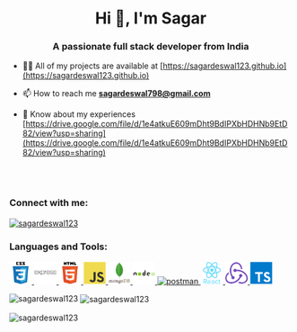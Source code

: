 <h1 align="center">Hi 👋, I'm Sagar</h1>
<h3 align="center">A passionate full stack developer from India</h3>

- 👨‍💻 All of my projects are available at [https://sagardeswal123.github.io](https://sagardeswal123.github.io)

- 📫 How to reach me **sagardeswal798@gmail.com**

- 📄 Know about my experiences [https://drive.google.com/file/d/1e4atkuE609mDht9BdIPXbHDHNb9EtD82/view?usp=sharing](https://drive.google.com/file/d/1e4atkuE609mDht9BdIPXbHDHNb9EtD82/view?usp=sharing)

<br/>
<br/>

<h3 align="left">Connect with me:</h3>
<p align="left">
<a href="https://linkedin.com/in/sagardeswal123" target="blank"><img align="center" src="https://raw.githubusercontent.com/rahuldkjain/github-profile-readme-generator/master/src/images/icons/Social/linked-in-alt.svg" alt="sagardeswal123" height="30" width="40" /></a>
</p>

<h3 align="left">Languages and Tools:</h3>
<p align="left"> <a href="https://www.w3schools.com/css/" target="_blank" rel="noreferrer"> <img src="https://raw.githubusercontent.com/devicons/devicon/master/icons/css3/css3-original-wordmark.svg" alt="css3" width="40" height="40"/> </a> <a href="https://expressjs.com" target="_blank" rel="noreferrer"> <img src="https://raw.githubusercontent.com/devicons/devicon/master/icons/express/express-original-wordmark.svg" alt="express" width="40" height="40"/> </a> <a href="https://www.w3.org/html/" target="_blank" rel="noreferrer"> <img src="https://raw.githubusercontent.com/devicons/devicon/master/icons/html5/html5-original-wordmark.svg" alt="html5" width="40" height="40"/> </a> <a href="https://developer.mozilla.org/en-US/docs/Web/JavaScript" target="_blank" rel="noreferrer"> <img src="https://raw.githubusercontent.com/devicons/devicon/master/icons/javascript/javascript-original.svg" alt="javascript" width="40" height="40"/> </a> <a href="https://www.mongodb.com/" target="_blank" rel="noreferrer"> <img src="https://raw.githubusercontent.com/devicons/devicon/master/icons/mongodb/mongodb-original-wordmark.svg" alt="mongodb" width="40" height="40"/> </a> <a href="https://nodejs.org" target="_blank" rel="noreferrer"> <img src="https://raw.githubusercontent.com/devicons/devicon/master/icons/nodejs/nodejs-original-wordmark.svg" alt="nodejs" width="40" height="40"/> </a> <a href="https://postman.com" target="_blank" rel="noreferrer"> <img src="https://www.vectorlogo.zone/logos/getpostman/getpostman-icon.svg" alt="postman" width="40" height="40"/> </a> <a href="https://reactjs.org/" target="_blank" rel="noreferrer"> <img src="https://raw.githubusercontent.com/devicons/devicon/master/icons/react/react-original-wordmark.svg" alt="react" width="40" height="40"/> </a> <a href="https://redux.js.org" target="_blank" rel="noreferrer"> <img src="https://raw.githubusercontent.com/devicons/devicon/master/icons/redux/redux-original.svg" alt="redux" width="40" height="40"/> </a> <a href="https://www.typescriptlang.org/" target="_blank" rel="noreferrer"> <img src="https://raw.githubusercontent.com/devicons/devicon/master/icons/typescript/typescript-original.svg" alt="typescript" width="40" height="40"/> </a> </p>

<p><img align="left" src="https://github-readme-stats.vercel.app/api/top-langs?username=sagardeswal123&show_icons=true&locale=en&layout=compact" alt="sagardeswal123" /></p>

<p>&nbsp;<img align="center" src="https://github-readme-stats.vercel.app/api?username=sagardeswal123&show_icons=true&locale=en" alt="sagardeswal123" /></p>

<p><img align="center" src="https://github-readme-streak-stats.herokuapp.com/?user=sagardeswal123&" alt="sagardeswal123" /></p>

